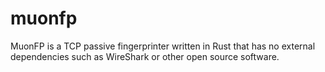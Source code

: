 # muonfp
MuonFP is a TCP passive fingerprinter written in Rust that has no external dependencies such as WireShark or other open source software.
